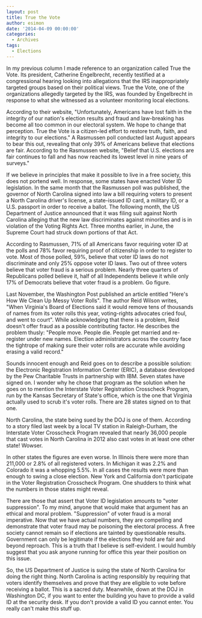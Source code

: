 ```yaml
---
layout: post
title: True the Vote
author: esimon
date: '2014-04-09 00:00:00'
categories:
  - Archives
tags:
  - Elections
---
```

In my previous column I made reference to an organization called True the Vote. Its president, Catherine Engelbrecht, recently testified at a congressional hearing looking into allegations that the IRS inappropriately targeted groups based on their political views. True the Vote, one of the organizations allegedly targeted by the IRS, was founded by Engelbrecht in response to what she witnessed as a volunteer monitoring local elections. 

According to their website, "Unfortunately, Americans have lost faith in the integrity of our nation's election results and fraud and law-breaking has become all too common in our electoral system. We hope to change that perception. True the Vote is a citizen-led effort to restore truth, faith, and integrity to our elections." A Rasmussen poll conducted last August appears to bear this out, revealing that only 39% of Americans believe that elections are fair. According to the Rasmussen website, "Belief that U.S. elections are fair continues to fall and has now reached its lowest level in nine years of surveys." 

If we believe in principles that make it possible to live in a free society, this does not portend well. In response, some states have enacted Voter ID legislation. In the same month that the Rasmussen poll was published, the governor of North Carolina signed into law a bill requiring voters to present a North Carolina driver's license, a state-issued ID card, a military ID, or a U.S. passport in order to receive a ballot. The following month, the US Department of Justice announced that it was filing suit against North Carolina alleging that the new law discriminates against minorities and is in violation of the Voting Rights Act. Three months earlier, in June, the Supreme Court had struck down portions of that Act.

According to Rasmussen, 71% of all Americans favor requiring voter ID at the polls and 78% favor requiring proof of citizenship in order to register to vote. Most of those polled, 59%, believe that voter ID laws do not discriminate and only 25% oppose voter ID laws. Two out of three voters believe that voter fraud is a serious problem. Nearly three quarters of Republicans polled believe it, half of all Independents believe it while only 17% of Democrats believe that voter fraud is a problem. Go figure. 

Last November, the Washington Post published an article entitled "Here's How We Clean Up Messy Voter Rolls". The author Reid Wilson writes, "When Virginia's Board of Elections said it would remove tens of thousands of names from its voter rolls this year, voting-rights advocates cried foul, and went to court". While acknowledging that there is a problem, Reid doesn't offer fraud as a possible contributing factor. He describes the problem thusly: "People move. People die. People get married and re-register under new names. Election administrators across the country face the tightrope of making sure their voter rolls are accurate while avoiding erasing a valid record." 

Sounds innocent enough and Reid goes on to describe a possible solution: the Electronic Registration Information Center (ERIC), a database developed by the Pew Charitable Trusts in partnership with IBM. Seven states have signed on. I wonder why he chose that program as the solution when he goes on to mention the Interstate Voter Registration Crosscheck Program, run by the Kansas Secretary of State's office, which is the one that Virginia actually used to scrub it's voter rolls. There are 28 states signed on to that one. 

North Carolina, the state being sued by the DOJ is one of them. According to a story filed last week by a local TV station in Raleigh-Durham, the Interstate Voter Crosscheck Program revealed that nearly 36,000 people that cast votes in North Carolina in 2012 also cast votes in at least one other state! Wowser. 

In other states the figures are even worse. In Illinois there were more than 211,000 or 2.8% of all registered voters. In Michigan it was 2.2% and Colorado it was a whopping 5.5%. In all cases the results were more than enough to swing a close election. New York and California don't participate in the Voter Registration Crosscheck Program. One shudders to think what the numbers in those states might reveal. 

There are those that assert that Voter ID legislation amounts to "voter suppression". To my mind, anyone that would make that argument has an ethical and moral problem. "Suppression" of voter fraud is a moral imperative. Now that we have actual numbers, they are compelling and demonstrate that voter fraud may be poisoning the electoral process. A free society cannot remain so if elections are tainted by questionable results. Government can only be legitimate if the elections they hold are fair and beyond reproach. This is a truth that I believe is self-evident. I would humbly suggest that you ask anyone running for office this year their position on this issue. 

So, the US Department of Justice is suing the state of North Carolina for doing the right thing. North Carolina is acting responsibly by requiring that voters identify themselves and prove that they are eligible to vote before receiving a ballot. This is a sacred duty. Meanwhile, down at the DOJ in Washington DC, if you want to enter the building you have to provide a valid ID at the security desk. If you don't provide a valid ID you cannot enter. You really can't make this stuff up. 

